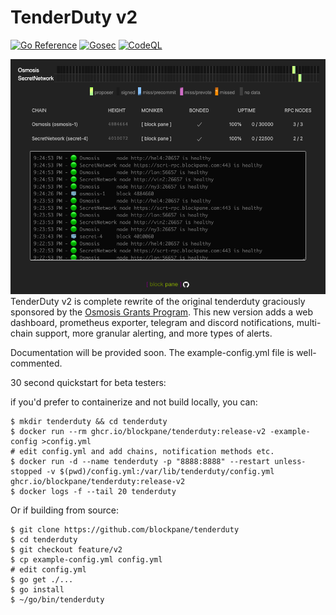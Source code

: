# TenderDuty v2

[![Go Reference](https://pkg.go.dev/badge/github.com/blockpane/tenderduty.svg)](https://pkg.go.dev/github.com/blockpane/tenderduty)
[![Gosec](https://github.com/blockpane/tenderduty/workflows/Gosec/badge.svg)](https://github.com/blockpane/tenderduty/actions?query=workflow%3AGosec)
[![CodeQL](https://github.com/blockpane/tenderduty/workflows/CodeQL/badge.svg)](https://github.com/blockpane/tenderduty/actions?query=workflow%3ACodeQL)

![dashboard screenshot](docs/dash.png)
TenderDuty v2 is complete rewrite of the original tenderduty graciously sponsored by the [Osmosis Grants Program](https://grants.osmosis.zone/). This new version adds a web dashboard, prometheus exporter, telegram and discord notifications, multi-chain support, more granular alerting, and more types of alerts.

Documentation will be provided soon. The example-config.yml file is well-commented.

30 second quickstart for beta testers:


if you'd prefer to containerize and not build locally, you can:

```
$ mkdir tenderduty && cd tenderduty
$ docker run --rm ghcr.io/blockpane/tenderduty:release-v2 -example-config >config.yml
# edit config.yml and add chains, notification methods etc.
$ docker run -d --name tenderduty -p "8888:8888" --restart unless-stopped -v $(pwd)/config.yml:/var/lib/tenderduty/config.yml ghcr.io/blockpane/tenderduty:release-v2
$ docker logs -f --tail 20 tenderduty
```

Or if building from source:

```
$ git clone https://github.com/blockpane/tenderduty
$ cd tenderduty
$ git checkout feature/v2
$ cp example-config.yml config.yml
# edit config.yml
$ go get ./...
$ go install
$ ~/go/bin/tenderduty
```
